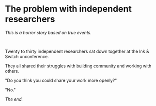 # The problem with independent researchers

*This is a horror story based on true events.*

<br>

Twenty to thirty independent researchers sat down together at the Ink & Switch unconference. 

They all shared their struggles with [building community](https://www.todepond.com/wikiblogarden/blending/goals/community/) and working with others. 

"Do you think you could share your work more openly?"

"No."

*The end.*

